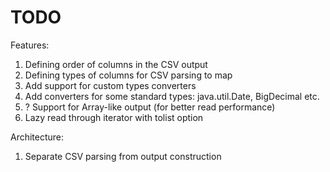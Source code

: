 TODO
=======

Features:

1. Defining order of columns in the CSV output
2. Defining types of columns for CSV parsing to map
3. Add support for custom types converters
4. Add converters for some standard types: java.util.Date, BigDecimal etc.
5. ? Support for Array-like output (for better read performance)
6. Lazy read through iterator with tolist option

Architecture:

1. Separate CSV parsing from output construction
